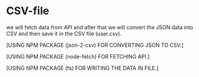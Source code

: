 # CSV-file
we will fetch data from API and after that we will convert the JSON data into CSV and then save it in the CSV file (user.csv).


[USING NPM PACKAGE (json-2-csv) FOR CONVERTING JSON TO CSV.]


[USING NPM PACKAGE (node-fetch) FOR FETCHING API.]


[USING NPM PACKAGE (fs) FOR WRITING THE DATA IN FILE.]

